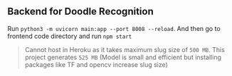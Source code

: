 ## Backend for Doodle Recognition

Run `python3 -m uvicorn main:app --port 8008 --reload`. And then go to frontend code directory and run `npm start`


> Cannot host in Heroku as it takes maximum slug size of `500 MB`. This project generates `525 MB` (Model is small and efficient but installing packages like TF and opencv increase slug size)